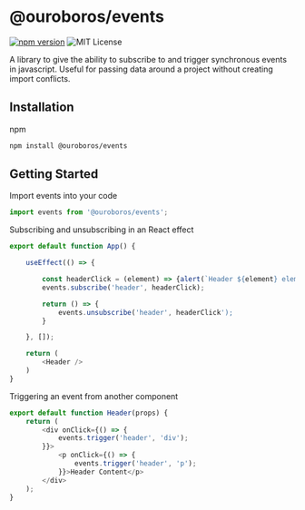 # @ouroboros/events

[![npm version](https://img.shields.io/npm/v/@ouroboros/events.svg)](https://www.npmjs.com/package/@ouroboros/events) ![MIT License](https://img.shields.io/npm/l/@ouroboros/events.svg)

A library to give the ability to subscribe to and trigger synchronous events in javascript. Useful for passing data around a project without creating import conflicts.

## Installation
npm
```bash
npm install @ouroboros/events
```

## Getting Started

Import events into your code

```javascript
import events from '@ouroboros/events';
```

Subscribing and unsubscribing in an React effect

```javascript
export default function App() {

	useEffect(() => {

		const headerClick = (element) => {alert(`Header ${element} element was clicked!`)}
		events.subscribe('header', headerClick);

		return () => {
			events.unsubscribe('header', headerClick');
		}

	}, []);

	return (
		<Header />
	)
}
```

Triggering an event from another component

```javascript
export default function Header(props) {
	return (
		<div onClick={() => {
			events.trigger('header', 'div');
		}}>
			<p onClick={() => {
				events.trigger('header', 'p');
			}}>Header Content</p>
		</div>
	);
}
```
